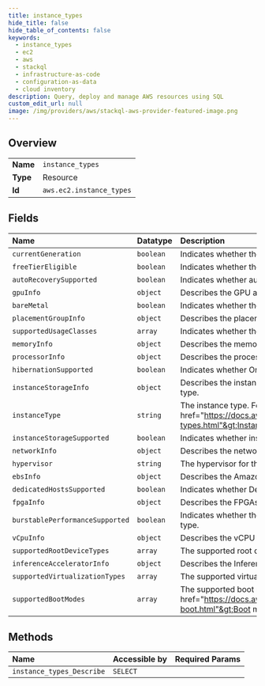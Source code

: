```yaml
---
title: instance_types
hide_title: false
hide_table_of_contents: false
keywords:
  - instance_types
  - ec2
  - aws    
  - stackql
  - infrastructure-as-code
  - configuration-as-data
  - cloud inventory
description: Query, deploy and manage AWS resources using SQL
custom_edit_url: null
image: /img/providers/aws/stackql-aws-provider-featured-image.png
---
```

  
    

## Overview
<table><tbody>
<tr><td><b>Name</b></td><td><code>instance_types</code></td></tr>
<tr><td><b>Type</b></td><td>Resource</td></tr>
<tr><td><b>Id</b></td><td><code>aws.ec2.instance_types</code></td></tr>
</tbody></table>

## Fields
| Name | Datatype | Description |
|:-----|:---------|:------------|
| `currentGeneration` | `boolean` | Indicates whether the instance type is current generation. |
| `freeTierEligible` | `boolean` | Indicates whether the instance type is eligible for the free tier. |
| `autoRecoverySupported` | `boolean` | Indicates whether auto recovery is supported. |
| `gpuInfo` | `object` | Describes the GPU accelerators for the instance type. |
| `bareMetal` | `boolean` | Indicates whether the instance is a bare metal instance type. |
| `placementGroupInfo` | `object` | Describes the placement group support of the instance type. |
| `supportedUsageClasses` | `array` | Indicates whether the instance type is offered for spot or On-Demand. |
| `memoryInfo` | `object` | Describes the memory for the instance type. |
| `processorInfo` | `object` | Describes the processor used by the instance type. |
| `hibernationSupported` | `boolean` | Indicates whether On-Demand hibernation is supported. |
| `instanceStorageInfo` | `object` | Describes the instance store features that are supported by the instance type. |
| `instanceType` | `string` | The instance type. For more information, see &lt;a href="https://docs.aws.amazon.com/AWSEC2/latest/UserGuide/instance-types.html"&gt;Instance types&lt;/a&gt; in the &lt;i&gt;Amazon EC2 User Guide&lt;/i&gt;. |
| `instanceStorageSupported` | `boolean` | Indicates whether instance storage is supported. |
| `networkInfo` | `object` | Describes the networking features of the instance type. |
| `hypervisor` | `string` | The hypervisor for the instance type. |
| `ebsInfo` | `object` | Describes the Amazon EBS features supported by the instance type. |
| `dedicatedHostsSupported` | `boolean` | Indicates whether Dedicated Hosts are supported on the instance type. |
| `fpgaInfo` | `object` | Describes the FPGAs for the instance type. |
| `burstablePerformanceSupported` | `boolean` | Indicates whether the instance type is a burstable performance instance type. |
| `vCpuInfo` | `object` | Describes the vCPU configurations for the instance type. |
| `supportedRootDeviceTypes` | `array` | The supported root device types. |
| `inferenceAcceleratorInfo` | `object` | Describes the Inference accelerators for the instance type. |
| `supportedVirtualizationTypes` | `array` | The supported virtualization types. |
| `supportedBootModes` | `array` | The supported boot modes. For more information, see &lt;a href="https://docs.aws.amazon.com/AWSEC2/latest/UserGuide/ami-boot.html"&gt;Boot modes&lt;/a&gt; in the &lt;i&gt;Amazon EC2 User Guide&lt;/i&gt;. |
## Methods
| Name | Accessible by | Required Params |
|:-----|:--------------|:----------------|
| `instance_types_Describe` | `SELECT` |  |
